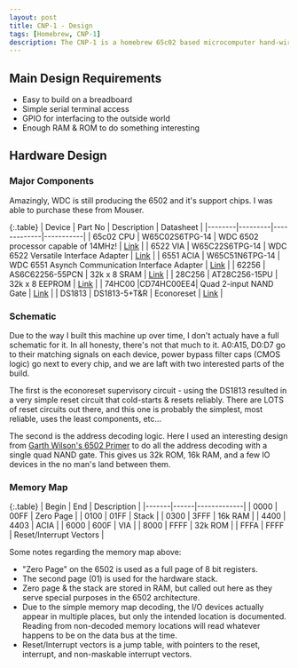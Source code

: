 ```yaml
---
layout: post
title: CNP-1 - Design
tags: [Homebrew, CNP-1]
description: The CNP-1 is a homebrew 65c02 based microcomputer hand-wired on a breadboard.  Here I describe the design of this machine.
---
```


## Main Design Requirements

- Easy to build on a breadboard
- Simple serial terminal access
- GPIO for interfacing to the outside world
- Enough RAM & ROM to do something interesting

## Hardware Design

### Major Components

Amazingly, WDC is still producing the 6502 and it's support chips.  I was able to purchase these from Mouser.

{:.table}
| Device | Part No | Description | Datasheet |
|--------|---------|-------------|-----------|
| 65c02 CPU | W65C02S6TPG-14 | WDC 6502 processor capable of 14MHz! | [Link](https://www.mouser.com/datasheet/2/436/w65c02s-2572.pdf) |
| 6522 VIA | W65C22S6TPG-14 | WDC 6522 Versatile Interface Adapter | [Link](https://www.mouser.com/datasheet/2/436/w65c22-1197.pdf) |
| 6551 ACIA | W65C51N6TPG-14 | WDC 6551 Asynch Communication Interface Adapter | [Link](https://www.mouser.com/datasheet/2/436/WDC_Datasheet%20Update_20141024-1211725.pdf) |
| 62256 | AS6C62256-55PCN | 32k x 8 SRAM | [Link](https://www.mouser.com/datasheet/2/12/AS6C62256%2023%20March%202016%20rev1.2-1288423.pdf) |
| 28C256 | AT28C256-15PU | 32k x 8 EEPROM | [Link](https://www.mouser.com/datasheet/2/268/doc0006-1108095.pdf) |
| 74HC00 |CD74HC00EE4| Quad 2-input NAND Gate | [Link](http://www.ti.com/lit/ds/symlink/cd74hc00.pdf) |
| DS1813 | DS1813-5+T&R | Econoreset | [Link](https://www.mouser.com/datasheet/2/256/maxim%20integrated%20products_ds1813-1178753.pdf) |

### Schematic

Due to the way I built this machine up over time, I don't actualy have a full schematic for it.  In all honesty, there's not that much to it.  A0:A15, D0:D7 go to their matching signals on each device, power bypass filter caps (CMOS logic) go next to every chip, and we are laft with two interested parts of the build.

The first is the econoreset supervisory circuit - using the DS1813 resulted in a very simple reset circuit that cold-starts & resets reliably.  There are LOTS of reset circuits out there, and this one is probably the simplest, most reliable, uses the least components, etc...

The second is the address decoding logic.  Here I used an interesting design from [Garth Wilson's 6502 Primer](http://wilsonminesco.com/6502primer/addr_decoding.html) to do all the address decoding with a single quad NAND gate.  This gives us 32k ROM, 16k RAM, and a few IO devices in the no man's land between them.

### Memory Map

{:.table}
| Begin | End  | Description |
|-------|------|-------------|
| 0000  | 00FF | Zero Page   |
| 0100  | 01FF | Stack       |
| 0300  | 3FFF | 16k RAM     |
| 4400  | 4403 | ACIA        |
| 6000  | 600F | VIA         |
| 8000  | FFFF | 32k ROM     |
| FFFA  | FFFF | Reset/Interrupt Vectors     |

Some notes regarding the memory map above:

 - "Zero Page" on the 6502 is used as a full page of 8 bit registers.
 - The second page (01) is used for the hardware stack.
 - Zero page & the stack are stored in RAM, but called out here as they serve special purposes in the 6502 architecture.
 - Due to the simple memory map decoding, the I/O devices actually appear in multiple places, but only the intended location is documented.  Reading from non-decoded memory locations will read whatever happens to be on the data bus at the time.
 - Reset/Interrupt vectors is a jump table, with pointers to the reset, interrupt, and non-maskable interrupt vectors.
